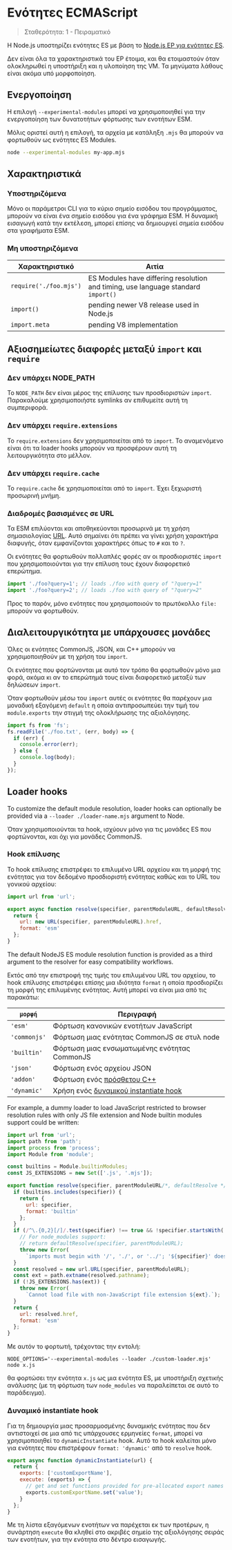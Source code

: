 # Ενότητες ECMAScript

<!--introduced_in=v8.5.0-->

> Σταθερότητα: 1 - Πειραματικό

<!--name=esm-->

Η Node.js υποστηρίζει ενότητες ES με βάση το [Node.js EP για ενότητες ES](https://github.com/nodejs/node-eps/blob/master/002-es-modules.md).

Δεν είναι όλα τα χαρακτηριστικά του EP έτοιμα, και θα ετοιμαστούν όταν ολοκληρωθεί η υποστήριξη και η υλοποίηση της VM. Τα μηνύματα λάθους είναι ακόμα υπό μορφοποίηση.

## Ενεργοποίηση

<!-- type=misc -->

Η επιλογή `--experimental-modules` μπορεί να χρησιμοποιηθεί για την ενεργοποίηση των δυνατοτήτων φόρτωσης των ενοτήτων ESM.

Μόλις οριστεί αυτή η επιλογή, τα αρχεία με κατάληξη `.mjs` θα μπορούν να φορτωθούν ως ενότητες ES Modules.

```sh
node --experimental-modules my-app.mjs
```

## Χαρακτηριστικά

<!-- type=misc -->

### Υποστηριζόμενα

Μόνο οι παράμετροι CLI για το κύριο σημείο εισόδου του προγράμματος, μπορούν να είναι ένα σημείο εισόδου για ένα γράφημα ESM. H δυναμική εισαγωγή κατά την εκτέλεση, μπορεί επίσης να δημιουργεί σημεία εισόδου στα γραφήματα ESM.

### Μη υποστηριζόμενα

| Χαρακτηριστικό         | Αιτία                                                                             |
| ---------------------- | --------------------------------------------------------------------------------- |
| `require('./foo.mjs')` | ES Modules have differing resolution and timing, use language standard `import()` |
| `import()`             | pending newer V8 release used in Node.js                                          |
| `import.meta`          | pending V8 implementation                                                         |

## Αξιοσημείωτες διαφορές μεταξύ `import` και `require`

### Δεν υπάρχει NODE_PATH

Το `NODE_PATH` δεν είναι μέρος της επίλυσης των προσδιοριστών `import`. Παρακαλούμε χρησιμοποιήστε symlinks αν επιθυμείτε αυτή τη συμπεριφορά.

### Δεν υπάρχει `require.extensions`

Το `require.extensions` δεν χρησιμοποιείται από το `import`. Το αναμενόμενο είναι ότι τα loader hooks μπορούν να προσφέρουν αυτή τη λειτουργικότητα στο μέλλον.

### Δεν υπάρχει `require.cache`

Το `require.cache` δε χρησιμοποιείται από το `import`. Έχει ξεχωριστή προσωρινή μνήμη.

### Διαδρομές βασισμένες σε URL

Τα ESM επιλύονται και αποθηκεύονται προσωρινά με τη χρήση σημασιολογίας [URL](https://url.spec.whatwg.org/). Αυτό σημαίνει ότι πρέπει να γίνει χρήση χαρακτήρα διαφυγής, όταν εμφανίζονται χαρακτήρες όπως το `#` και το `?`.

Οι ενότητες θα φορτωθούν πολλαπλές φορές αν οι προσδιοριστές `import` που χρησιμοποιούνται για την επίλυση τους έχουν διαφορετικό επερώτημα.

```js
import './foo?query=1'; // loads ./foo with query of "?query=1"
import './foo?query=2'; // loads ./foo with query of "?query=2"
```

Προς το παρόν, μόνο ενότητες που χρησιμοποιούν το πρωτόκολλο `file:` μπορούν να φορτωθούν.

## Διαλειτουργικότητα με υπάρχουσες μονάδες

Όλες οι ενότητες CommonJS, JSON, και C++ μπορούν να χρησιμοποιηθούν με τη χρήση του `import`.

Οι ενότητες που φορτώνονται με αυτό τον τρόπο θα φορτωθούν μόνο μια φορά, ακόμα κι αν το επερώτημά τους είναι διαφορετικό μεταξύ των δηλώσεων `import`.

Όταν φορτωθούν μέσω του `import` αυτές οι ενότητες θα παρέχουν μια μοναδική εξαγόμενη `default` η οποία αντιπροσωπεύει την τιμή του `module.exports` την στιγμή της ολοκλήρωσης της αξιολόγησης.

```js
import fs from 'fs';
fs.readFile('./foo.txt', (err, body) => {
  if (err) {
    console.error(err);
  } else {
    console.log(body);
  }
});
```

## Loader hooks

<!-- type=misc -->

To customize the default module resolution, loader hooks can optionally be provided via a `--loader ./loader-name.mjs` argument to Node.

Όταν χρησιμοποιούνται τα hook, ισχύουν μόνο για τις μονάδες ES που φορτώνονται, και όχι για μονάδες CommonJS.

### Hook επίλυσης

Το hook επίλυσης επιστρέφει το επιλυμένο URL αρχείου και τη μορφή της ενότητας για τον δεδομένο προσδιοριστή ενότητας καθώς και το URL του γονικού αρχείου:

```js
import url from 'url';

export async function resolve(specifier, parentModuleURL, defaultResolver) {
  return {
    url: new URL(specifier, parentModuleURL).href,
    format: 'esm'
  };
}
```

The default NodeJS ES module resolution function is provided as a third argument to the resolver for easy compatibility workflows.

Εκτός από την επιστροφή της τιμής του επιλυμένου URL του αρχείου, το hook επίλυσης επιστρέφει επίσης μια ιδιότητα `format` η οποία προσδιορίζει τη μορφή της επιλυμένης ενότητας. Αυτή μπορεί να είναι μια από τις παρακάτω:

| `μορφή`      | Περιγραφή                                                              |
| ------------ | ---------------------------------------------------------------------- |
| `'esm'`      | Φόρτωση κανονικών ενοτήτων JavaScript                                  |
| `'commonjs'` | Φόρτωση μιας ενότητας CommonJS σε στυλ node                            |
| `'builtin'`  | Φόρτωση μιας ενσωματωμένης ενότητας CommonJS                           |
| `'json'`     | Φόρτωση ενός αρχείου JSON                                              |
| `'addon'`    | Φόρτωση ενός [πρόσθετου C++](addons.html)                              |
| `'dynamic'`  | Χρήση ενός [δυναμικού instantiate hook](#esm_dynamic_instantiate_hook) |

For example, a dummy loader to load JavaScript restricted to browser resolution rules with only JS file extension and Node builtin modules support could be written:

```js
import url from 'url';
import path from 'path';
import process from 'process';
import Module from 'module';

const builtins = Module.builtinModules;
const JS_EXTENSIONS = new Set(['.js', '.mjs']);

export function resolve(specifier, parentModuleURL/*, defaultResolve */) {
  if (builtins.includes(specifier)) {
    return {
      url: specifier,
      format: 'builtin'
    };
  }
  if (/^\.{0,2}[/]/.test(specifier) !== true && !specifier.startsWith('file:')) {
    // For node_modules support:
    // return defaultResolve(specifier, parentModuleURL);
    throw new Error(
      `imports must begin with '/', './', or '../'; '${specifier}' does not`);
  }
  const resolved = new url.URL(specifier, parentModuleURL);
  const ext = path.extname(resolved.pathname);
  if (!JS_EXTENSIONS.has(ext)) {
    throw new Error(
      `Cannot load file with non-JavaScript file extension ${ext}.`);
  }
  return {
    url: resolved.href,
    format: 'esm'
  };
}
```

Με αυτόν το φορτωτή, τρέχοντας την εντολή:

```console
NODE_OPTIONS='--experimental-modules --loader ./custom-loader.mjs' node x.js
```

θα φορτώσει την ενότητα `x.js` ως μια ενότητα ES, με υποστήριξη σχετικής ανάλυσης (με τη φόρτωση των `node_modules` να παραλείπεται σε αυτό το παράδειγμα).

### Δυναμικό instantiate hook

Για τη δημιουργία μιας προσαρμοσμένης δυναμικής ενότητας που δεν αντιστοιχεί σε μια από τις υπάρχουσες ερμηνείες `format`, μπορεί να χρησιμοποιηθεί το `dynamicInstantiate` hook. Αυτό το hook καλείται μόνο για ενότητες που επιστρέφουν `format: 'dynamic'` από το `resolve` hook.

```js
export async function dynamicInstantiate(url) {
  return {
    exports: ['customExportName'],
    execute: (exports) => {
      // get and set functions provided for pre-allocated export names
      exports.customExportName.set('value');
    }
  };
}
```

Με τη λίστα εξαγόμενων ενοτήτων να παρέχεται εκ των προτέρων, η συνάρτηση `execute` θα κληθεί στο ακριβές σημείο της αξιολόγησης σειράς των ενοτήτων, για την ενότητα στο δέντρο εισαγωγής.
